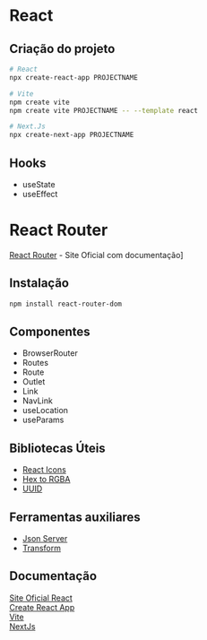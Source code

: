 # React

## Criação do projeto
```bash
# React
npx create-react-app PROJECTNAME

# Vite
npm create vite
npm create vite PROJECTNAME -- --template react

# Next.Js
npx create-next-app PROJECTNAME
```

## Hooks
* useState
* useEffect

# React Router
[React Router](https://reactrouter.com/en/main) - Site Oficial com documentação]

## Instalação
```bash
npm install react-router-dom
```

## Componentes
* BrowserRouter
* Routes
* Route
* Outlet
* Link
* NavLink
* useLocation
* useParams

## Bibliotecas Úteis
* [React Icons](https://react-icons.github.io/react-icons)
* [Hex to RGBA](https://github.com/misund/hex-to-rgba)
* [UUID](https://github.com/uuidjs/uuid)

## Ferramentas auxiliares
* [Json Server](https://github.com/typicode/json-server)
* [Transform](https://transform.tools/html-to-jsx)

## Documentação
[Site Oficial React](https://react.dev/) \
[Create React App](https://create-react-app.dev/) \
[Vite](https://vitejs.dev/) \
[NextJs](https://nextjs.org/)